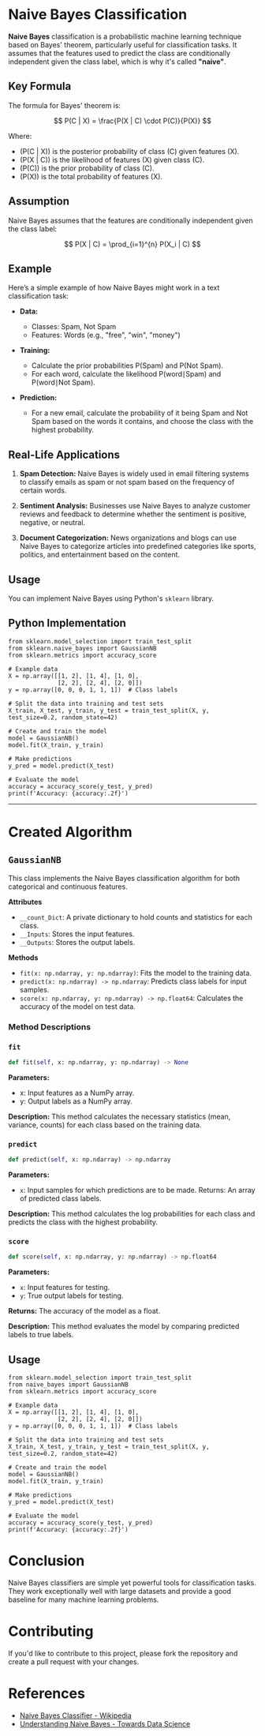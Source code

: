 # Naive Bayes Classification

__Naive Bayes__ classification is a probabilistic machine learning technique based on Bayes' theorem, particularly useful for classification tasks. It assumes that the features used to predict the class are conditionally independent given the class label, which is why it's called __"naive"__.

## Key Formula

The formula for Bayes' theorem is:

$$
P(C | X) = \frac{P(X | C) \cdot P(C)}{P(X)}
$$

Where:
- \(P(C | X)\) is the posterior probability of class \(C\) given features \(X\).
- \(P(X | C)\) is the likelihood of features \(X\) given class \(C\).
- \(P(C)\) is the prior probability of class \(C\).
- \(P(X)\) is the total probability of features \(X\).

## Assumption

Naive Bayes assumes that the features are conditionally independent given the class label:

$$
P(X | C) = \prod_{i=1}^{n} P(X_i | C)
$$

## Example

Here’s a simple example of how Naive Bayes might work in a text classification task:
- __Data:__
    - Classes: Spam, Not Spam
    - Features: Words (e.g., "free", "win", "money")

- __Training:__
    - Calculate the prior probabilities P(Spam) and P(Not Spam).
    - For each word, calculate the likelihood P(word∣Spam) and P(word∣Not Spam).

- __Prediction:__
    - For a new email, calculate the probability of it being Spam and Not Spam based on the words it contains, and choose the class with the highest probability.

## Real-Life Applications

1. __Spam Detection:__ Naive Bayes is widely used in email filtering systems to classify emails as spam or not spam based on the frequency of certain words.

2. __Sentiment Analysis:__ Businesses use Naive Bayes to analyze customer reviews and feedback to determine whether the sentiment is positive, negative, or neutral.

3. __Document Categorization:__ News organizations and blogs can use Naive Bayes to categorize articles into predefined categories like sports, politics, and entertainment based on the content.

## Usage

You can implement Naive Bayes using Python's `sklearn` library.

## Python Implementation

```
from sklearn.model_selection import train_test_split
from sklearn.naive_bayes import GaussianNB
from sklearn.metrics import accuracy_score

# Example data
X = np.array([[1, 2], [1, 4], [1, 0],
              [2, 2], [2, 4], [2, 0]])
y = np.array([0, 0, 0, 1, 1, 1])  # Class labels

# Split the data into training and test sets
X_train, X_test, y_train, y_test = train_test_split(X, y, test_size=0.2, random_state=42)

# Create and train the model
model = GaussianNB()
model.fit(X_train, y_train)

# Make predictions
y_pred = model.predict(X_test)

# Evaluate the model
accuracy = accuracy_score(y_test, y_pred)
print(f'Accuracy: {accuracy:.2f}')
```
<hr>

# Created Algorithm

## `GaussianNB`

This class implements the Naive Bayes classification algorithm for both categorical and continuous features.

__Attributes__
- `__count_Dict`: A private dictionary to hold counts and statistics for each class.
- `__Inputs`: Stores the input features.
- `__Outputs`: Stores the output labels.

__Methods__
- `fit(x: np.ndarray, y: np.ndarray)`: Fits the model to the training data.
- `predict(x: np.ndarray) -> np.ndarray`: Predicts class labels for input samples.
- `score(x: np.ndarray, y: np.ndarray) -> np.float64`: Calculates the accuracy of the model on test data.

### Method Descriptions

### `fit`

```python
def fit(self, x: np.ndarray, y: np.ndarray) -> None
```
__Parameters:__
- x: Input features as a NumPy array.
- y: Output labels as a NumPy array.

__Description:__ This method calculates the necessary statistics (mean, variance, counts) for each class based on the training data.

### `predict`

```python
def predict(self, x: np.ndarray) -> np.ndarray
```

__Parameters:__
- `x`: Input samples for which predictions are to be made.
Returns: An array of predicted class labels.

__Description:__ This method calculates the log probabilities for each class and predicts the class with the highest probability.

### `score`
```python
def score(self, x: np.ndarray, y: np.ndarray) -> np.float64
```

__Parameters:__
- `x`: Input features for testing.
- `y`: True output labels for testing.

__Returns:__ The accuracy of the model as a float.

__Description:__ This method evaluates the model by comparing predicted labels to true labels.

## Usage

```
from sklearn.model_selection import train_test_split
from naive_bayes import GaussianNB
from sklearn.metrics import accuracy_score

# Example data
X = np.array([[1, 2], [1, 4], [1, 0],
              [2, 2], [2, 4], [2, 0]])
y = np.array([0, 0, 0, 1, 1, 1])  # Class labels

# Split the data into training and test sets
X_train, X_test, y_train, y_test = train_test_split(X, y, test_size=0.2, random_state=42)

# Create and train the model
model = GaussianNB()
model.fit(X_train, y_train)

# Make predictions
y_pred = model.predict(X_test)

# Evaluate the model
accuracy = accuracy_score(y_test, y_pred)
print(f'Accuracy: {accuracy:.2f}')
```

# Conclusion

Naive Bayes classifiers are simple yet powerful tools for classification tasks. They work exceptionally well with large datasets and provide a good baseline for many machine learning problems.

# Contributing

If you'd like to contribute to this project, please fork the repository and create a pull request with your changes.

# References
- [Naive Bayes Classifier - Wikipedia](https://en.wikipedia.org/wiki/Naive_Bayes_classifier)
- [Understanding Naive Bayes - Towards Data Science](https://towardsdatascience.com/all-about-naive-bayes-8e13cef044cf)